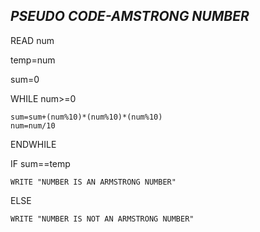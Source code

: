 ## *PSEUDO CODE-AMSTRONG NUMBER*
READ num

temp=num

sum=0

WHILE num>=0

    sum=sum+(num%10)*(num%10)*(num%10)
    num=num/10
ENDWHILE

IF sum==temp

    WRITE "NUMBER IS AN ARMSTRONG NUMBER"

ELSE

    WRITE "NUMBER IS NOT AN ARMSTRONG NUMBER"
